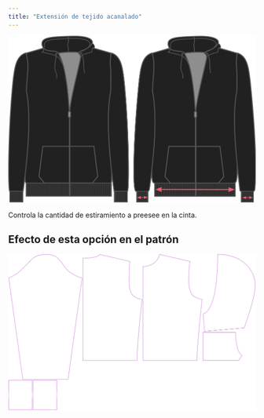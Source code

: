 ```yaml
---
title: "Extensión de tejido acanalado"
---
```


![Extensión de tejido acanalado](./ribbingstretch.svg)

Controla la cantidad de estiramiento a preesee en la cinta.

## Efecto de esta opción en el patrón

![Esta imagen muestra el efecto de esta opción superponiendo varias variantes que tienen un valor diferente para esta opción](huey_ribbingstretch_sample.svg "Efecto de esta opción en el patrón")
